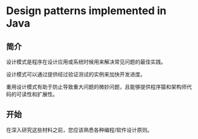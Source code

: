 
# Design patterns implemented in Java

## 简介

设计模式是程序在设计应用或系统时候用来解决常见问题的最佳实践。

设计模式可以通过提供经过验证测试的实例来加快开发进度。

重用设计模式有助于防止导致重大问题的微妙问题，且能够提供程序猿和架构师代码的可读性和扩展性。

## 开始

在深入研究这些材料之前，您应该熟悉各种编程/软件设计原则。

